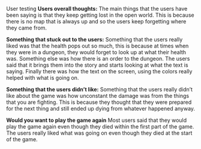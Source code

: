 User testing
**Users overall thoughts:**
	The main things that the users have been saying is that they keep getting lost in the open world. 
  This is because there is no map that is always up and so the users keep forgetting where they came from. 

**Something that stuck out to the users:**
	Something that the users really liked was that the health pops out so much, 
  this is because at times when they were in a dungeon, they would forget to look up at what their health was. 
  Something else was how there is an order to the dungeon. The users said that it brings them into the story and starts looking at what the text is saying. 
  Finally there was how the text on the screen, using the colors really helped with what is going on. 

**Something that the users didn’t like:**
	Something that the users really didn’t like about the game was how unconstant the damage was from the things that you are fighting. 
  This is because they thought that they were prepared for the next thing and still ended up dying from whatever happened anyway. 
	
**Would you want to play the game again**
	Most users said that they would play the game again even though they died within the first part of the game. 
  The users really liked what was going on even though they died at the start of the game. 
